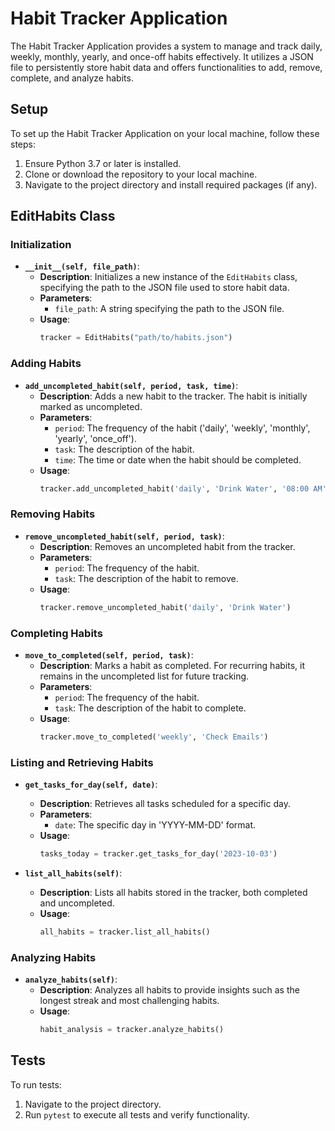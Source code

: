 # Habit Tracker Application

The Habit Tracker Application provides a system to manage and track daily, weekly, monthly, yearly, and once-off habits effectively. It utilizes a JSON file to persistently store habit data and offers functionalities to add, remove, complete, and analyze habits.

## Setup

To set up the Habit Tracker Application on your local machine, follow these steps:

1. Ensure Python 3.7 or later is installed.
2. Clone or download the repository to your local machine.
3. Navigate to the project directory and install required packages (if any).

## EditHabits Class

### Initialization

- **`__init__(self, file_path)`**:
  - **Description**: Initializes a new instance of the `EditHabits` class, specifying the path to the JSON file used to store habit data.
  - **Parameters**:
    - `file_path`: A string specifying the path to the JSON file.
  - **Usage**:
    ```python
    tracker = EditHabits("path/to/habits.json")
    ```

### Adding Habits

- **`add_uncompleted_habit(self, period, task, time)`**:
  - **Description**: Adds a new habit to the tracker. The habit is initially marked as uncompleted.
  - **Parameters**:
    - `period`: The frequency of the habit ('daily', 'weekly', 'monthly', 'yearly', 'once_off').
    - `task`: The description of the habit.
    - `time`: The time or date when the habit should be completed.
  - **Usage**:
    ```python
    tracker.add_uncompleted_habit('daily', 'Drink Water', '08:00 AM')
    ```

### Removing Habits

- **`remove_uncompleted_habit(self, period, task)`**:
  - **Description**: Removes an uncompleted habit from the tracker.
  - **Parameters**:
    - `period`: The frequency of the habit.
    - `task`: The description of the habit to remove.
  - **Usage**:
    ```python
    tracker.remove_uncompleted_habit('daily', 'Drink Water')
    ```

### Completing Habits

- **`move_to_completed(self, period, task)`**:
  - **Description**: Marks a habit as completed. For recurring habits, it remains in the uncompleted list for future tracking.
  - **Parameters**:
    - `period`: The frequency of the habit.
    - `task`: The description of the habit to complete.
  - **Usage**:
    ```python
    tracker.move_to_completed('weekly', 'Check Emails')
    ```

### Listing and Retrieving Habits

- **`get_tasks_for_day(self, date)`**:
  - **Description**: Retrieves all tasks scheduled for a specific day.
  - **Parameters**:
    - `date`: The specific day in 'YYYY-MM-DD' format.
  - **Usage**:
    ```python
    tasks_today = tracker.get_tasks_for_day('2023-10-03')
    ```

- **`list_all_habits(self)`**:
  - **Description**: Lists all habits stored in the tracker, both completed and uncompleted.
  - **Usage**:
    ```python
    all_habits = tracker.list_all_habits()
    ```

### Analyzing Habits

- **`analyze_habits(self)`**:
  - **Description**: Analyzes all habits to provide insights such as the longest streak and most challenging habits.
  - **Usage**:
    ```python
    habit_analysis = tracker.analyze_habits()
    ```

## Tests

To run tests:

1. Navigate to the project directory.
2. Run `pytest` to execute all tests and verify functionality.
